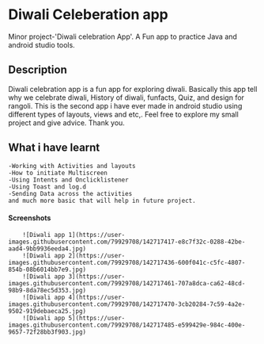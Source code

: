 # Diwali Celeberation app
Minor project-'Diwali celebration App'. A Fun app to practice Java and android studio tools.
## Description
Diwali celebration app is a fun app for exploring diwali. Basically this app tell why we celebrate diwali, History of diwali, funfacts, Quiz, and design for rangoli.
This is the second app i have ever made in android studio using different types of layouts, views and etc,. Feel free to explore my small project and give advice.
Thank you.
## What i have learnt
    -Working with Activities and layouts
    -How to initiate Multiscreen
    -Using Intents and Onclicklistener
    -Using Toast and log.d
    -Sending Data across the activities
    and much more basic that will help in future project.

#### Screenshots
        ![Diwali app 1](https://user-images.githubusercontent.com/79929708/142717417-e8c7f32c-0288-42be-aad4-9bb9936eeda4.jpg)
        ![Diwali app 2](https://user-images.githubusercontent.com/79929708/142717436-600f041c-c5fc-4807-854b-08b6014bb7e9.jpg)
        ![Diwali app 3](https://user-images.githubusercontent.com/79929708/142717461-707a8dca-ca62-48cd-98b9-8da78ec5d353.jpg)
        ![Diwali app 4](https://user-images.githubusercontent.com/79929708/142717470-3cb20284-7c59-4a2e-9502-919debaeca25.jpg)
        ![Diwali app 5](https://user-images.githubusercontent.com/79929708/142717485-e599429e-984c-400e-9657-72f28bb3f903.jpg)

